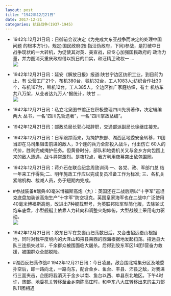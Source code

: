 ```yaml
---
layout: post
title: "1942年12月21日"
date: 2017-12-21
categories: 抗日战争(1937-1945)
---
```


<meta name="referrer" content="no-referrer" />

- 1942年12月21日讯：日御前会议决定《为完成大东亚战争而决定的处理中国问题 的根本方针》，规定:国民政府(按:指汪伪政府，下同)参战，是打破中日 战争现状的一大转机，为促使其对英、美宣战，应专心加强国民政府的 政治力量，并力图消灭重庆政府借以抗日的口实，和汪精卫政权一 ... <br/><img src="https://wx2.sinaimg.cn/large/aca367d8ly1fmoqkse1qwj20c809zaa4.jpg" />

- 1942年12月21日讯：延安《解放日报》报道:陕甘宁边区纺织工业，到目前为止，有 公营工厂21个，布机380台，毯机32台，工人1083人;纺织合作社30 个，布机167台，毯机12台，工人385人。全边区推广家庭纺织，有土 机纺车共八万架，从业者达九万人^据统计，陕甘 ... <br/><img src="https://wx3.sinaimg.cn/large/aca367d8ly1fmootg2zmcj20c80900st.jpg" />

- 1942年12月21日讯：私立北泉图书馆正在积极整理四川先贤著作，决定辑编两大 丛书，一名“四川先哲遗著”，一名“四川掌故丛编”。 

- 1942年12月21日讯：邮政总局长郭心崧辞职，交通部派副局长徐继庄接充。 

- 1942年12月21日讯：日军跟踪而来，为掩护旅部、湖西区地委安全转移，11团当即在马司集阻击前进的敌人，3个连的兵力全部投入战斗，付出伤亡 60人的代价，胜利完成掩护任务。但黄昏时分，部队和地委机关又与金乡方向包围上来的敌人遭遇，战斗异常激烈。是夜12点，我方利用夜幕突出敌包围圈。 

- 1942年12月21日讯：蒋介石在联合纪念周致训词:一、各党、政、军部门总 结一年来工作得失;二、明年施政工作应以完成复员准备工作为标准; 三、各机关紧缩机构、裁减人员，务于短期内完成。 

- #参战装备#瑞典40毫米博福斯高炮（九）：英国还在二战后期以“十字军”巡坦克底盘加装该高炮生产“十字军”防空坦克。英国皇家海军也在二战中广泛使用40毫米博福斯高炮，改进出7种舰载型号，为英联邦陆军型简化版，去除轮式炮车底盘，小型舰艇上依靠人力转向和调整火炮仰俯，大型战舰上采用电力驱动。 <br/><img src="https://wx4.sinaimg.cn/large/aca367d8ly1fmo5rr9fr9j20700njjtt.jpg" />

- 1942年12月21日讯：胶东日军在艾崮山扫荡数日后，又合击招远蚕山根据地，同时对我平度境内的大泽山和掖县莱西的西海根据地发起扫荡。招远县大队三连损失过半，千余群众被围面临大屠杀。后得到胶东军区14团1营奋力救援，被围群众全部脱险。 

- #湖西反扫荡作战# 1942年12月21日讯：今日凌晨，敌合围北常集分区及地委扑空后，即一路向北，一路向东，配合金乡、鱼台、丰县、沛县之敌，对我进行三面夹击，企图将我消灭于金乡以南、鱼台以西、单县东北地区。下午4时许，旅部、地委机关转移至金乡南陈高庄时，和单东八大庄转移出来的主力部队11团相遇 

